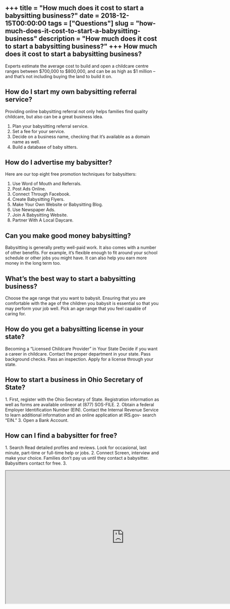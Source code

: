 +++
title = "How much does it cost to start a babysitting business?"
date = 2018-12-15T00:00:00
tags = ["Questions"]
slug = "how-much-does-it-cost-to-start-a-babysitting-business"
description = "How much does it cost to start a babysitting business?"
+++
How much does it cost to start a babysitting business?
------------------------------------------------------

Experts estimate the average cost to build and open a childcare centre ranges between $700,000 to $800,000, and can be as high as $1 million – and that’s not including buying the land to build it on.

How do I start my own babysitting referral service?
---------------------------------------------------

Providing online babysitting referral not only helps families find quality childcare, but also can be a great business idea.

1. Plan your babysitting referral service.
2. Set a fee for your service.
3. Decide on a business name, checking that it’s available as a domain name as well.
4. Build a database of baby sitters.

How do I advertise my babysitter?
---------------------------------

Here are our top eight free promotion techniques for babysitters:

1. Use Word of Mouth and Referrals.
2. Post Ads Online.
3. Connect Through Facebook.
4. Create Babysitting Flyers.
5. Make Your Own Website or Babysitting Blog.
6. Use Newspaper Ads.
7. Join A Babysitting Website.
8. Partner With A Local Daycare.

Can you make good money babysitting?
------------------------------------

Babysitting is generally pretty well-paid work. It also comes with a number of other benefits. For example, it’s flexible enough to fit around your school schedule or other jobs you might have. It can also help you earn more money in the long term too.

What’s the best way to start a babysitting business?
----------------------------------------------------

Choose the age range that you want to babysit. Ensuring that you are comfortable with the age of the children you babysit is essential so that you may perform your job well. Pick an age range that you feel capable of caring for.

How do you get a babysitting license in your state?
---------------------------------------------------

Becoming a “Licensed Childcare Provider” in Your State Decide if you want a career in childcare. Contact the proper department in your state. Pass background checks. Pass an inspection. Apply for a license through your state.

How to start a business in Ohio Secretary of State?
---------------------------------------------------

1\. First, register with the Ohio Secretary of State. Registration information as well as forms are available onlineor at (877) SOS-FILE. 2. Obtain a federal Employer Identification Number (EIN). Contact the Internal Revenue Service to learn additional information and an online application at IRS.gov- search “EIN.” 3. Open a Bank Account.

How can I find a babysitter for free?
-------------------------------------

1\. Search Read detailed profiles and reviews. Look for occasional, last minute, part-time or full-time help or jobs. 2. Connect Screen, interview and make your choice. Families don’t pay us until they contact a babysitter. Babysitters contact for free. 3.

<iframe allow="accelerometer; autoplay; clipboard-write; encrypted-media; gyroscope; picture-in-picture" allowfullscreen="" class="__youtube_prefs__  epyt-is-override  no-lazyload" data-no-lazy="1" data-origheight="433" data-origwidth="770" data-skipgform_ajax_framebjll="" height="433" id="_ytid_84700" loading="lazy" src="https://www.youtube.com/embed/uDxHYomazMk?enablejsapi=1&autoplay=0&cc_load_policy=0&cc_lang_pref=&iv_load_policy=1&loop=0&modestbranding=0&rel=1&fs=1&playsinline=0&autohide=2&theme=dark&color=red&controls=1&" title="YouTube player" width="770"></iframe>